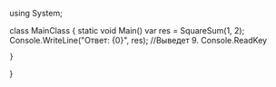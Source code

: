 using System;

class MainClass {
    static void Main() 
        var res = SquareSum(1, 2);
            Console.WriteLine("Ответ: {0}", res); //Выведет 9.
            Console.ReadKey
        
    }
}
